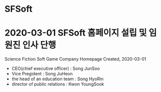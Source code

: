 # SFSoft

# 2020-03-01 SFSoft 홈페이지 설립 및 임원진 인사 단행

Science Fiction Soft Game Company Homepage Created, 2020-03-01

- CEO(chief executive officer)  : Song JunSoo
- Vice Pregident                : Song JuHeon 
- the head of an education team : Song HyoRin
- director of public relations  : Kwon YoungSook